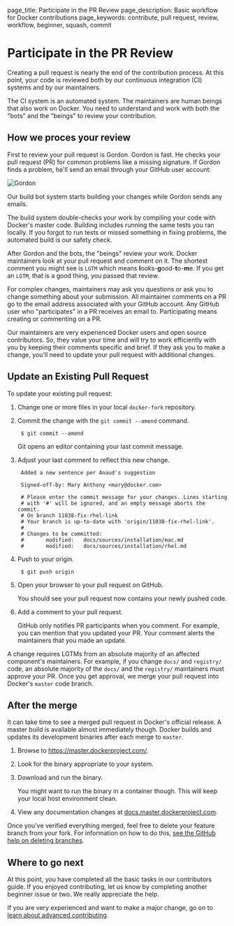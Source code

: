 page_title: Participate in the PR Review
page_description: Basic workflow for Docker contributions
page_keywords: contribute, pull request, review, workflow, beginner, squash, commit


# Participate in the PR Review

Creating a pull request is nearly the end of the contribution process. At this
point, your code is reviewed both by our continuous integration (CI) systems and
by our maintainers.

The CI system is an automated system. The maintainers are human beings that also
work on Docker.  You need to understand and work with both the "bots" and the
"beings" to review your contribution.


## How we proces your review

First to review your pull request is Gordon. Gordon is fast. He checks your
pull request (PR) for common problems like a missing signature. If Gordon finds a
problem, he'll send an email through your GitHub user account:

![Gordon](/project/images/gordon.jpeg)

Our build bot system starts building your changes while Gordon sends any emails.

The build system double-checks your work by compiling your code with Docker's master
code. Building includes running the same tests you ran locally. If you forgot
to run tests or missed something in fixing problems, the automated build is our
safety check.

After Gordon and the bots, the "beings" review your work. Docker maintainers look
at your pull request and comment on it. The shortest comment you might see is
`LGTM` which means **l**ooks-**g**ood-**t**o-**m**e. If you get an `LGTM`, that
is a good thing, you passed that review.

For complex changes, maintainers may ask you questions or ask you to change
something about your submission. All maintainer comments on a PR go to the
email address associated with your GitHub account. Any GitHub user who
"participates" in a PR receives an email to. Participating means creating or
commenting on a PR.

Our maintainers are very experienced Docker users and open source contributors.
So, they value your time and will try to work efficiently with you by keeping
their comments specific and brief. If they ask you to make a change, you'll
need to update your pull request with additional changes.

## Update an Existing Pull Request

To update your existing pull request:

1. Change one or more files in your local `docker-fork` repository.

2. Commit the change with the `git commit --amend` command.

    	$ git commit --amend

    Git opens an editor containing your last commit message.

3. Adjust your last comment to reflect this new change.

        Added a new sentence per Anaud's suggestion

        Signed-off-by: Mary Anthony <mary@docker.com>

        # Please enter the commit message for your changes. Lines starting
        # with '#' will be ignored, and an empty message aborts the commit.
        # On branch 11038-fix-rhel-link
        # Your branch is up-to-date with 'origin/11038-fix-rhel-link'.
        #
        # Changes to be committed:
        #		modified:   docs/sources/installation/mac.md
        #		modified:   docs/sources/installation/rhel.md

4. Push to your origin.

        $ git push origin

5. Open your browser to your pull request on GitHub.

    You should see your pull request now contains your newly pushed code.

6. Add a comment to your pull request.

    GitHub only notifies PR participants when you comment. For example, you can
    mention that you updated your PR. Your comment alerts the maintainers that
    you made an update.

A change requires LGTMs from an absolute majority of an affected component's
maintainers. For example, if you change `docs/` and `registry/` code, an
absolute majority of the `docs/` and the `registry/` maintainers must approve
your PR. Once you get approval, we merge your pull request into Docker's
`master` code branch.

## After the merge

It can take time to see a merged pull request in Docker's official release.
A master build is available almost immediately though. Docker builds and
updates its development binaries after each merge to `master`.

1. Browse to <a href="https://master.dockerproject.com/" target="_blank">https://master.dockerproject.com/</a>.

2. Look for the binary appropriate to your system.

3. Download and run the binary.

    You might want to run the binary in a container though. This
    will keep your local host environment clean.

4. View any documentation changes at <a href="http://docs.master.dockerproject.com/" target="_blank">docs.master.dockerproject.com</a>.

Once you've verified everything merged, feel free to delete your feature branch
from your fork. For information on how to do this,
<a href="https://help.github.com/articles/deleting-unused-branches/" target="_blank">
see the GitHub help on deleting branches</a>.

## Where to go next

At this point, you have completed all the basic tasks in our contributors guide.
If you enjoyed contributing, let us know by completing another beginner
issue or two. We really appreciate the help.

If you are very experienced and want to make a major change, go on to
[learn about advanced contributing](/project/advanced-contributing).
